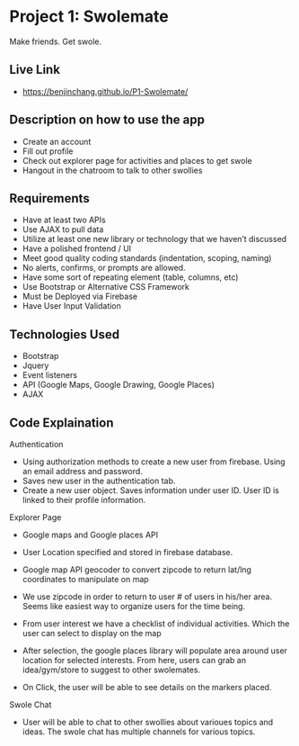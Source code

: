 # Project 1: Swolemate
Make friends. Get swole.

## Live Link
- https://benjinchang.github.io/P1-Swolemate/

## Description on how to use the app
- Create an account
- Fill out profile
- Check out explorer page for activities and places to get swole
- Hangout in the chatroom to talk to other swollies

## Requirements
- Have at least two APIs
- Use AJAX to pull data
- Utilize at least one new library or technology that we haven’t discussed
- Have a polished frontend / UI
- Meet good quality coding standards (indentation, scoping, naming)
- No alerts, confirms, or prompts are allowed.
- Have some sort of repeating element (table, columns, etc)
- Use Bootstrap or Alternative CSS Framework
- Must be Deployed via Firebase
- Have User Input Validation 

## Technologies Used
- Bootstrap
- Jquery
- Event listeners
- API (Google Maps, Google Drawing, Google Places)
- AJAX

## Code Explaination
Authentication
- Using authorization methods to create a new user from firebase. Using an email address and password.
- Saves new user in the authentication tab.
- Create a new user object. Saves information under user ID. User ID is linked to their profile information.

Explorer Page
- Google maps and Google places API
- User Location specified and stored in firebase database.
- Google map API geocoder to convert zipcode to return lat/lng coordinates to manipulate on map
- We use zipcode in order to return to user # of users in his/her area. Seems like easiest way to organize users for the time being. 
- From user interest we have a checklist of individual activities. Which the user can select to display on the map

- After selection, the google places library will populate area around user location for selected interests. From here, users can grab an idea/gym/store to suggest to other swolemates.
- On Click, the user will be able to see details on the markers placed.

Swole Chat
- User will be able to chat to other swollies about varioues topics and ideas. The swole chat has multiple channels for various topics.
